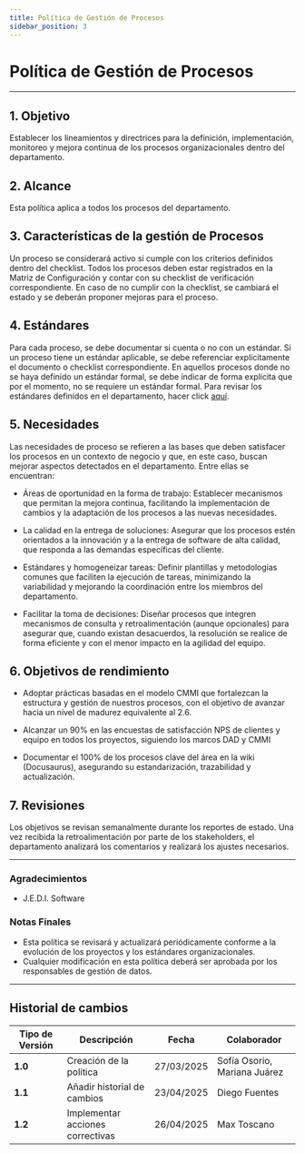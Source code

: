 ```yaml
---
title: Política de Gestión de Procesos
sidebar_position: 3
---
```


# **Política de Gestión de Procesos**

---

## **1. Objetivo**

Establecer los lineamientos y directrices para la definición, implementación, monitoreo y mejora continua de los procesos organizacionales dentro del departamento.

## **2. Alcance**

Esta política aplica a todos los procesos del departamento. 

## **3. Características de la gestión de Procesos**

Un proceso se considerará activo si cumple con los criterios definidos dentro del checklist. Todos los procesos deben estar registrados en la Matriz de Configuración y contar con su checklist de verificación correspondiente. En caso de no cumplir con la checklist, se cambiará el estado y se deberán proponer mejoras para el proceso.

## **4. Estándares**

Para cada proceso, se debe documentar si cuenta o no con un estándar. Si un proceso tiene un estándar aplicable, se debe referenciar explícitamente el documento o checklist correspondiente. En aquellos procesos donde no se haya definido un estándar formal, se debe indicar de forma explícita que por el momento, no se requiere un estándar formal. Para revisar los estándares definidos en el departamento, hacer click [aquí](https://codeandco-wiki.netlify.app/docs/category/estándares).

## **5. Necesidades**

Las necesidades de proceso se refieren a las bases que deben satisfacer los procesos en un contexto de negocio y que, en este caso, buscan mejorar aspectos detectados en el departamento. Entre ellas se encuentran:

- Áreas de oportunidad en la forma de trabajo: Establecer mecanismos que permitan la mejora continua, facilitando la implementación de cambios y la adaptación de los procesos a las nuevas necesidades.

- La calidad en la entrega de soluciones: Asegurar que los procesos estén orientados a la innovación y a la entrega de software de alta calidad, que responda a las demandas específicas del cliente.

- Estándares y homogeneizar tareas: Definir plantillas y metodologías comunes que faciliten la ejecución de tareas, minimizando la variabilidad y mejorando la coordinación entre los miembros del departamento.

- Facilitar la toma de decisiones: Diseñar procesos que integren mecanismos de consulta y retroalimentación (aunque opcionales) para asegurar que, cuando existan desacuerdos, la resolución se realice de forma eficiente y con el menor impacto en la agilidad del equipo.

## **6. Objetivos de rendimiento**

- Adoptar prácticas basadas en el modelo CMMI que fortalezcan la estructura y gestión de nuestros procesos, con el objetivo de avanzar hacia un nivel de madurez equivalente al 2.6.

- Alcanzar un 90% en las encuestas de satisfacción NPS de clientes y equipo en todos los proyectos, siguiendo los marcos DAD y CMMI

- Documentar el 100% de los procesos clave del área en la wiki (Docusaurus), asegurando su estandarización, trazabilidad y actualización.

## **7. Revisiones**

Los objetivos se revisan semanalmente durante los reportes de estado. Una vez recibida la retroalimentación por parte de los stakeholders, el departamento analizará los comentarios y realizará los ajustes necesarios.

---
### **Agradecimientos**

- J.E.D.I. Software

### **Notas Finales**

- Esta política se revisará y actualizará periódicamente conforme a la evolución de los proyectos y los estándares organizacionales.
- Cualquier modificación en esta política deberá ser aprobada por los responsables de gestión de datos.


---

## Historial de cambios

| **Tipo de Versión** | **Descripción**                               | **Fecha** | **Colaborador**                 |
| ------------------- | --------------------------------------------- | --------- | ------------------------------- |
| **1.0**             | Creación de la política                       | 27/03/2025 | Sofía Osorio, Mariana Juárez   |
| **1.1**             | Añadir historial de cambios                   | 23/04/2025 | Diego Fuentes   |
| **1.2**             |  Implementar acciones correctivas |      26/04/2025        |  Max Toscano 
